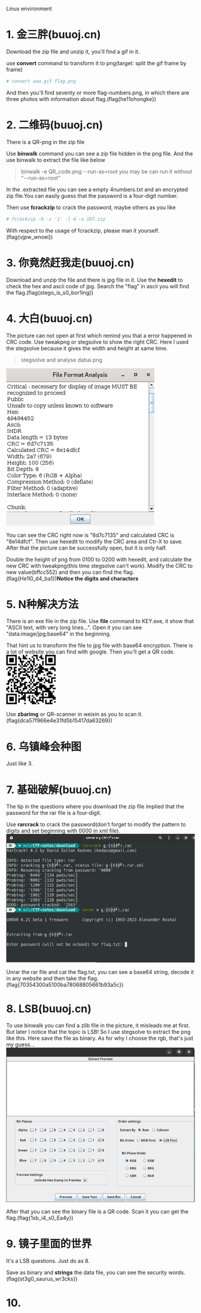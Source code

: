 Linux environment
# 1. 金三胖(buuoj.cn)
Download the zip file and unzip it, you'll find a gif in it.

use **convert** command to transform it to png(target: split the gif frame by frame)
```bash
# convert aaa.gif flag.png
```
And then you'll find seventy or more flag-numbers.png, in which there are three photos with information about flag.(flag{he11ohongke})

# 2. 二维码(buuoj.cn)
There is a QR-png in the zip file

Use **binwalk** command you can see a zip file hidden in the png file. And the use binwalk to extract the file like below
> binwalk -e QR_code.png --run-as=root
> you may be can run it without "--run-as=root"

In the .extracted file you can see a empty 4numbers.txt and an encrypted zip file.You can easily guess that the password is a four-digit number.

Then use **fcrackzip** to crack the password, maybe others as you like
```bash
# fcrackzip -b -c '1' -l 4 -u 1D7.zip
```
With respect to the usage of fcrackzip, please man it yourself.(flag{vjpw_wnoei})

# 3. 你竟然赶我走(buuoj.cn)
Download and unzip the file and there is jpg file in it.
Use the **hexedit** to check the hex and ascii code of jpg. Search the "flag" in ascii you will find the flag.(flag{stego_is_s0_bor1ing})

# 4. 大白(buuoj.cn)

The picture can not open at first which remind you that a error happened in CRC code. Use tweakpng or stegsolve to show the right CRC. Here I used the stegsolve because it gives the width and height at same time. 

> stegsolve and analyse dabai.png

![dabai.png](../img/dabai_analyse.png)

You can see the CRC right now is "6d7c7135" and calculated CRC is "8e14dfcf".
Then use hexedit to modify the CRC area and Ctr-X to save. After that the picture can be successfully open, but it is only half.

Double the height of png from 0100 to 0200 with hexedit, and calculate the new CRC with tweakpng(this time stegsolve can't work). Modify the CRC to new value(bffcc552) and then you can find the flag.(flag{He1l0_d4_ba1})**Notice the digits and characters**


# 5. N种解决方法

There is an exe file in the zip file. Use **file** command to KEY.exe, it show that "ASCII text, with very long lines...". Open it you can see "data:image/jpg;base64" in the beginning.

That hint us to transform the file to jpg file with base64 encryption. There is a lot of website you can find with google. Then you'll get a QR code.
![QR_code.png](../img/base64-image.png)

Use **zbarimg** or QR-scanner in weixin as you to scan it.(flag{dca57f966e4e31fd5b15417da63269})

# 6. 乌镇峰会种图
Just like 3.

# 7. 基础破解(buuoj.cn)

The tip in the questions where you download the zip file implied that the password for the rar file is a four-digit.

Use **rarcrack** to crack the password(don't forget to modify the pattern to digits and set beginning with 0000 in xml file).
![rar-crack.png](../img/rarcrack.png)

Unrar the rar file and cat the flag.txt, you can see a base64 string, decode it in any website and then take the flag.(flag{70354300a5100ba78068805661b93a5c})

# 8. LSB(buuoj.cn)
To use binwalk you can find a zlib file in the picture, it misleads me at first.
But later I notice that the topic is LSB! So I use stegsolve to extract the png like this. Here save the file as binary.
As for why I choose the rgb, that's just my guess...
![LSB.png](../img/LSBsteg.png)

After that you can see the binary file is a QR code. Scan it you can get the flag.(flag{1sb_i4_s0_Ea4y})

# 9. 镜子里面的世界
It's a LSB questions. Just do as 8.

Save as binary and **strings** the data file, you can see the security words.
(flag{st3g0_saurus_wr3cks})

# 10. 


